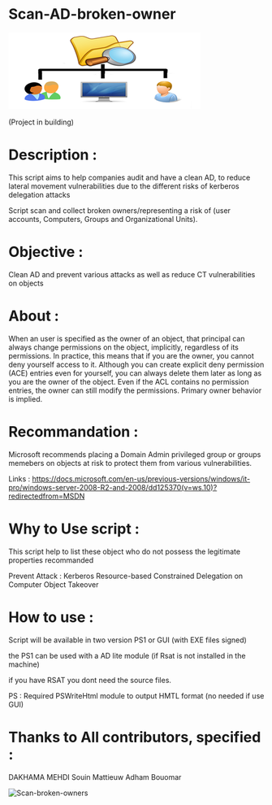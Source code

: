 # Scan-AD-broken-owner 

![Scboo](Picture/2.png "Scaboo")

(Project in building)


# Description : 
This script aims to help companies audit and have a clean AD, to reduce lateral movement vulnerabilities due to the different risks of kerberos delegation attacks

Script scan and collect broken owners/representing a risk of (user accounts, Computers, Groups and Organizational Units).


# Objective : 

Clean AD and prevent various attacks as well as reduce CT vulnerabilities on objects

# About : 

When an user is specified as the owner of an object, that principal can always change permissions on the object, implicitly, regardless of its permissions. In practice, this means that if you are the owner, you cannot deny yourself access to it. Although you can create explicit deny permission (ACE) entries even for yourself, you can always delete them later as long as you are the owner of the object. Even if the ACL contains no permission entries, the owner can still modify the permissions. Primary owner behavior is implied.

# Recommandation : 

Microsoft recommends placing a Domain Admin privileged group or groups memebers on objects at risk to protect them from various vulnerabilities.

Links : https://docs.microsoft.com/en-us/previous-versions/windows/it-pro/windows-server-2008-R2-and-2008/dd125370(v=ws.10)?redirectedfrom=MSDN

# Why to Use script : 

This script help to list these object who do not possess the legitimate properties recommanded

Prevent Attack : Kerberos Resource-based Constrained Delegation on Computer Object Takeover

# How to use : 

 Script will be available in two version PS1 or GUI (with EXE files signed) 
 
 the PS1 can be used with a AD lite module (if Rsat is not installed in the machine)
 
 if you have RSAT you dont need the source files.
 
 PS : Required PSWriteHtml module to output HMTL format (no needed if use GUI)
 
 # Thanks to All contributors, specified :  
 
 
 DAKHAMA MEHDI
 Souin Mattieuw 
 Adham Bouomar
 
 ![Scan-broken-owners](https://user-images.githubusercontent.com/49924401/175139428-13175605-2c31-44fe-9b65-e15ba3230097.gif)
 
